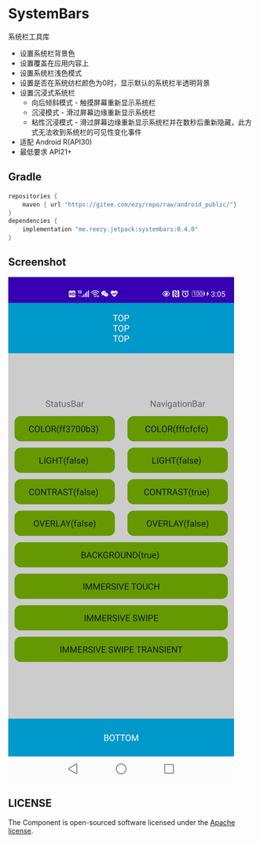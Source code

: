 # SystemBars

系统栏工具库

- 设置系统栏背景色
- 设置覆盖在应用内容上
- 设置系统栏浅色模式
- 设置是否在系统纺栏颜色为0时，显示默认的系统栏半透明背景
- 设置沉浸式系统栏
    - 向后倾斜模式 - 触摸屏幕重新显示系统栏
    - 沉浸模式 - 滑过屏幕边缘重新显示系统栏
    - 粘性沉浸模式 - 滑过屏幕边缘重新显示系统栏并在数秒后重新隐藏，此方式无法收到系统栏的可见性变化事件
- 适配 Android R(API30)
- 最低要求 API21+

## Gradle

``` groovy
repositories { 
    maven { url "https://gitee.com/ezy/repo/raw/android_public/"}
} 
dependencies {
    implementation "me.reezy.jetpack:systembars:0.4.0" 
}
```

## Screenshot

![s](screenshot.jpg) 



## LICENSE

The Component is open-sourced software licensed under the [Apache license](LICENSE).
